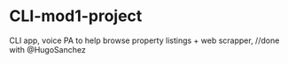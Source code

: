 # CLI-mod1-project
CLI app, voice PA to help browse property listings + web scrapper,     //done with @HugoSanchez
